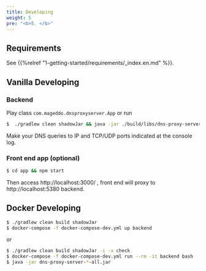 ```yaml
---
title: Developing
weight: 5
pre: "<b>5. </b>"
---
```


## Requirements 

See {{%relref "1-getting-started/requirements/_index.en.md" %}}.


## Vanilla Developing

### Backend

Play class `com.mageddo.dnsproxyserver.App` or run

```bash
$  ./gradlew clean shadowJar && java -jar ./build/libs/dns-proxy-server-*-all.jar 
```

Make your DNS queries to IP and TCP/UDP ports indicated at the console log.

### Front end app (optional)

```bash
$ cd app && npm start
```

Then access http://localhost:3000/ , front end will proxy to http://localhost:5380 backend.

## Docker Developing 

```bash
$ ./gradlew clean build shadowJar
$ docker-compose -f docker-compose-dev.yml up backend
```

or 

```bash
$ ./gradlew clean build shadowJar -i -x check
$ docker-compose -f docker-compose-dev.yml run --rm -it backend bash
$ java -jar dns-proxy-server-*-all.jar
```
